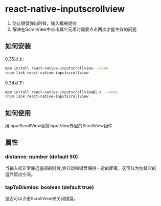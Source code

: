 # react-native-inputscrollview

1. 防止键盘弹出时候，输入框被遮挡
2. 解决在ScrollView中点击其它元素时需要点击两次才能生效的问题

## 如何安装

0.35以上:

```bash
npm install react-native-inputscrollview --save
rnpm link react-native-inputscrollview

```

0.34以下:

```bash
npm install react-native-inputscrollview@1.x --save
rnpm link react-native-inputscrollview

```


## 如何使用
用InputScrollView替换InputView外层的ScrollView组件

## 属性

### distance: number (default 50)

当输入框非常靠近底部的时候,会自动和键盘保持一定的距离。这可以为你其它的组件留出空间。

### tapToDismiss: boolean (default true)

是否可以点击ScrollView来关闭键盘。
